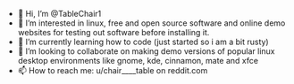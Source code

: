 - 👋 Hi, I’m @TableChair1
- 👀 I’m interested in linux, free and open source software and online demo websites for testing out software before installing it.
- 🌱 I’m currently learning how to code (just started so i am a bit rusty)
- 💞️ I’m looking to collaborate on making demo versions of popular linux desktop environments like gnome, kde, cinnamon, mate and xfce
- 📫 How to reach me: u/chair____table on reddit.com

<!---
TableChair1/TableChair1 is a ✨ special ✨ repository because its `README.md` (this file) appears on your GitHub profile.
You can click the Preview link to take a look at your changes.
--->
